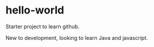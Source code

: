 # hello-world
Starter project to learn github.

New to development, looking to learn Java and javascript.
